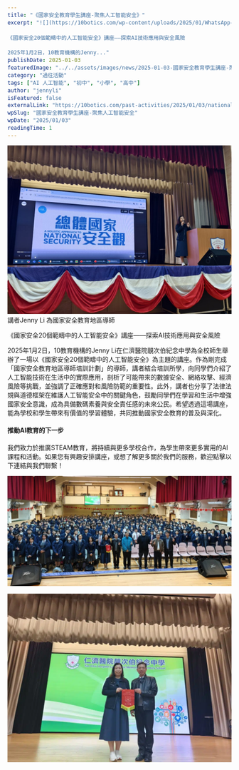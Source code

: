```yaml
---
title: "《國家安全教育學生講座-聚焦人工智能安全》"
excerpt: "![](https://10botics.com/wp-content/uploads/2025/01/WhatsApp-Image-2025-01-03-at-3.54.03-PM-1-1024x768.jpeg)講者Jenny Li 為國家安全教育地區導師

《國家安全20個範疇中的人工智能安全》講座——探索AI技術應用與安全風險

2025年1月2日，10教育機構的Jenny..."
publishDate: 2025-01-03
featuredImage: "../../assets/images/news/2025-01-03-國家安全教育學生講座-聚焦人工智能安全/image1.jpeg"
category: "過往活動"
tags: ["AI 人工智能", "初中", "小學", "高中"]
author: "jennyli"
isFeatured: false
externalLink: "https://10botics.com/past-activities/2025/01/03/national_security_ai_security_lcp_talk/"
wpSlug: "國家安全教育學生講座-聚焦人工智能安全"
wpDate: "2025/01/03"
readingTime: 1
---
```


![](../../assets/images/news/2025-01-03-國家安全教育學生講座-聚焦人工智能安全/image2.jpeg)講者Jenny Li 為國家安全教育地區導師

《國家安全20個範疇中的人工智能安全》講座——探索AI技術應用與安全風險

2025年1月2日，10教育機構的Jenny Li在仁濟醫院靚次伯紀念中學為全校師生舉辦了一場以《國家安全20個範疇中的人工智能安全》為主題的講座。作為剛完成「國家安全教育地區導師培訓計劃」的導師，講者結合培訓所學，向同學們介紹了人工智能技術在生活中的實際應用，剖析了可能帶來的數據安全、網絡攻擊、經濟風險等挑戰，並強調了正確應對和風險防範的重要性。此外，講者也分享了法律法規與道德框架在維護人工智能安全中的關鍵角色，鼓勵同學們在學習和生活中增強國家安全意識，成為具備數碼素養與安全責任感的未來公民。希望透過這場講座，能為學校和學生帶來有價值的學習體驗，共同推動國家安全教育的普及與深化。

#### 推動AI教育的下一步

我們致力於推廣STEAM教育，將持續與更多學校合作，為學生帶來更多實用的AI課程和活動。如果您有興趣安排講座，或想了解更多關於我們的服務，歡迎點擊以下連結與我們聯繫！

![](../../assets/images/news/2025-01-03-國家安全教育學生講座-聚焦人工智能安全/image3.jpeg)

![](../../assets/images/news/2025-01-03-國家安全教育學生講座-聚焦人工智能安全/image4.jpeg)